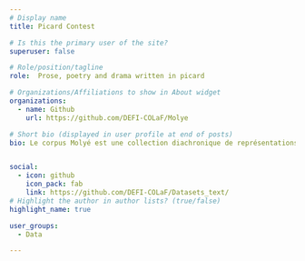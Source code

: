 ```yaml
---
# Display name
title: Picard Contest

# Is this the primary user of the site?
superuser: false

# Role/position/tagline
role:  Prose, poetry and drama written in picard

# Organizations/Affiliations to show in About widget
organizations:
  - name: Github
    url: https://github.com/DEFI-COLaF/Molye

# Short bio (displayed in user profile at end of posts)
bio: Le corpus Molyé est une collection diachronique de représentations stéréotypées de la variation de la langue française au cours de la période moderne ainsi que des premières attestations des créoles français.


social:
  - icon: github
    icon_pack: fab
    link: https://github.com/DEFI-COLaF/Datasets_text/
# Highlight the author in author lists? (true/false)
highlight_name: true

user_groups:
  - Data

---
```

